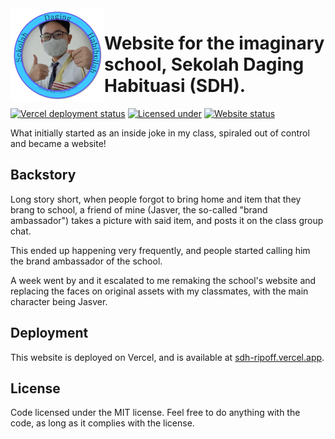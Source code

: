 <img width="150" height="150" align="left" src="https://raw.githubusercontent.com/fang-industries/sdh/main/src/assets/media/images/icons/logo.webp">

# Website for the imaginary school, Sekolah Daging Habituasi (SDH).

[![Vercel deployment status](https://img.shields.io/github/deployments/fang-industries/sdh/production?label=deployments&logo=vercel&logoColor=vercel)](https://sdh-ripoff.vercel.app)
[![Licensed under](https://img.shields.io/github/license/sekolah-daging-habituasi/web)](https://github.com/fang-industries/sdh/blob/main/LICENSE)
[![Website status](https://img.shields.io/website?url=https%3A%2F%2Fsdh.pnxl.dev)](https://sdh.pnxl.dev)

What initially started as an inside joke in my class, spiraled out of control and became a website!

## Backstory

Long story short, when people forgot to bring home and item that they brang to school, a friend of mine (Jasver, the so-called "brand ambassador") takes a picture with said item, and posts it on the class group chat.

This ended up happening very frequently, and people started calling him the brand ambassador of the school.

A week went by and it escalated to me remaking the school's website and replacing the faces on original assets with my classmates, with the main character being Jasver.

## Deployment

This website is deployed on Vercel, and is available at [sdh-ripoff.vercel.app](https://sdh-ripoff.vercel.app).

## License

Code licensed under the MIT license. Feel free to do anything with the code, as long as it complies with the license.
